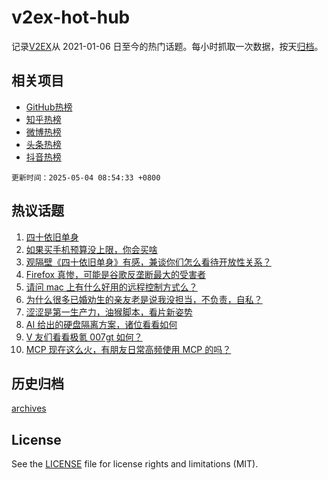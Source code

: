 # v2ex-hot-hub

 记录[V2EX](https://www.v2ex.com/)从 2021-01-06 日至今的热门话题。每小时抓取一次数据，按天[归档](archives)。
 
 ## 相关项目

- [GitHub热榜](https://github.com/snaildev/github-hot-hub)
- [知乎热榜](https://github.com/snaildev/zhihu-hot-hub)
- [微博热榜](https://github.com/snaildev/weibo-hot-hub)
- [头条热榜](https://github.com/snaildev/toutiao-hot-hub)
- [抖音热榜](https://github.com/snaildev/douyin-hot-hub)


 `更新时间：2025-05-04 08:54:33 +0800`

## 热议话题

1. [四十依旧单身](https://www.v2ex.com/t/1129467)
1. [如果买手机预算没上限，你会买啥](https://www.v2ex.com/t/1129511)
1. [观隔壁《四十依旧单身》有感，兼谈你们怎么看待开放性关系？](https://www.v2ex.com/t/1129534)
1. [Firefox 真惨，可能是谷歌反垄断最大的受害者](https://www.v2ex.com/t/1129489)
1. [请问 mac 上有什么好用的远程控制方式么？](https://www.v2ex.com/t/1129470)
1. [为什么很多已婚劝生的亲友老是说我没担当，不负责，自私？](https://www.v2ex.com/t/1129487)
1. [涩涩是第一生产力，油猴脚本，看片新姿势](https://www.v2ex.com/t/1129498)
1. [AI 给出的硬盘隔离方案，诸位看看如何](https://www.v2ex.com/t/1129504)
1. [V 友们看看极氪 007gt 如何？](https://www.v2ex.com/t/1129482)
1. [MCP 现在这么火，有朋友日常高频使用 MCP 的吗？](https://www.v2ex.com/t/1129545)

## 历史归档

[archives](archives)

## License

See the [LICENSE](LICENSE) file for license rights and limitations (MIT).
